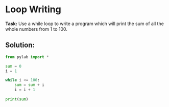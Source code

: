 # Loop Writing

**Task:** Use a while loop to write a program which will print the sum of all the whole numbers from 1 to 100.

## Solution:
```python
from pylab import *

sum = 0
i = 1

while i <= 100:
    sum = sum + i
    i = i + 1
    
print(sum)

```
